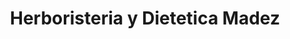 ---
title: "Herboristeria y Dietetica Madez"
url: /elche-elx/herboristeria-y-dietetica-madez/
shop: herbolario
---